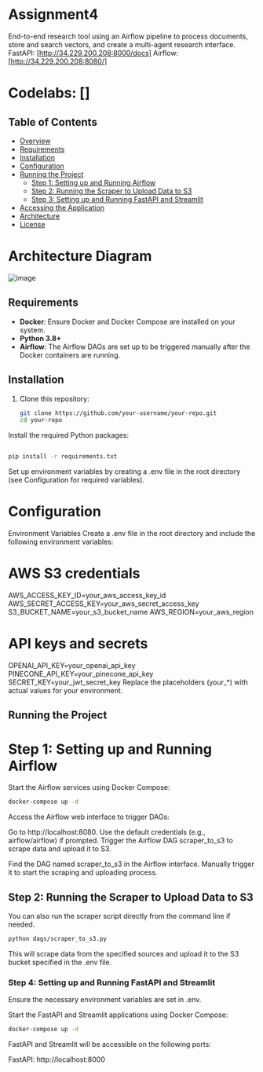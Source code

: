 # Assignment4
End-to-end research tool using an Airflow pipeline to process documents, store and search vectors, and create a multi-agent research interface.
FastAPI: [http://34.229.200.208:8000/docs]
Airflow: [http://34.229.200.208:8080/]

# Codelabs: []

## Table of Contents
- [Overview](#overview)
- [Requirements](#requirements)
- [Installation](#installation)
- [Configuration](#configuration)
- [Running the Project](#running-the-project)
  - [Step 1: Setting up and Running Airflow](#step-1-setting-up-and-running-airflow)
  - [Step 2: Running the Scraper to Upload Data to S3](#step-2-running-the-scraper-to-upload-data-to-s3)
  - [Step 3: Setting up and Running FastAPI and Streamlit](#step-4-setting-up-and-running-fastapi-and-streamlit)
- [Accessing the Application](#accessing-the-application)
- [Architecture](#architecture)
- [License](#license)

# Architecture Diagram
![image](https://github.com/user-attachments/assets/54ac10a4-2b0b-4ace-b838-76d48b4b9d55)

## Requirements

- **Docker**: Ensure Docker and Docker Compose are installed on your system.
- **Python 3.8+**
- **Airflow**: The Airflow DAGs are set up to be triggered manually after the Docker containers are running.

## Installation

1. Clone this repository:

   ```bash
   git clone https://github.com/your-username/your-repo.git
   cd your-repo
   ```
Install the required Python packages:

```bash

pip install -r requirements.txt
```
Set up environment variables by creating a .env file in the root directory (see Configuration for required variables).

# Configuration
Environment Variables
Create a .env file in the root directory and include the following environment variables:

# AWS S3 credentials
AWS_ACCESS_KEY_ID=your_aws_access_key_id
AWS_SECRET_ACCESS_KEY=your_aws_secret_access_key
S3_BUCKET_NAME=your_s3_bucket_name
AWS_REGION=your_aws_region

# API keys and secrets
OPENAI_API_KEY=your_openai_api_key
PINECONE_API_KEY=your_pinecone_api_key
SECRET_KEY=your_jwt_secret_key
Replace the placeholders (your_*) with actual values for your environment.

## Running the Project

# Step 1: Setting up and Running Airflow
Start the Airflow services using Docker Compose:

```bash
docker-compose up -d
```
Access the Airflow web interface to trigger DAGs:

Go to http://localhost:8080.
Use the default credentials (e.g., airflow/airflow) if prompted.
Trigger the Airflow DAG scraper_to_s3 to scrape data and upload it to S3.

Find the DAG named scraper_to_s3 in the Airflow interface.
Manually trigger it to start the scraping and uploading process.

## Step 2: Running the Scraper to Upload Data to S3
You can also run the scraper script directly from the command line if needed.

```bash
python dags/scraper_to_s3.py
```
This will scrape data from the specified sources and upload it to the S3 bucket specified in the .env file.

### Step 4: Setting up and Running FastAPI and Streamlit
Ensure the necessary environment variables are set in .env.

Start the FastAPI and Streamlit applications using Docker Compose:

```bash
docker-compose up -d
```
FastAPI and Streamlit will be accessible on the following ports:

FastAPI: http://localhost:8000

